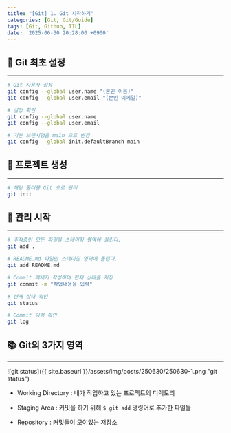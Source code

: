 ```yaml
---
title: "[Git] 1. Git 시작하기"
categories: [Git, Git/Guide]
tags: [Git, Github, TIL]
date: '2025-06-30 20:28:00 +0900'
---
```


## 🚀 Git 최초 설정

---

```bash
# Git 사용자 설정
git config --global user.name "(본인 이름)"
git config --global user.email "(본인 이메일)"

# 설정 확인
git config --global user.name
git config --global user.email

# 기본 브랜치명을 main 으로 변경
git config --global init.defaultBranch main
```

## 🚀 프로젝트 생성

---

```bash
# 해당 폴더를 Git 으로 관리
git init
```

## 🚀 관리 시작

---

```bash
# 추적중인 모든 파일을 스테이징 영역에 올린다.
git add .

# README.md 파일만 스테이징 영역에 올린다.
git add README.md

# Commit 메세지 작성하며 현재 상태를 저장
git commit -m "작업내용을 입력"

# 현재 상태 확인
git status

# Commit 이력 확인
git log
```

## 📚 Git의 3가지 영역

---

![git status]({{ site.baseurl }}/assets/img/posts/250630/250630-1.png "git status")

- Working Directory
  : 내가 작업하고 있는 프로젝트의 디렉토리

- Staging Area
  : 커밋을 하기 위해 `$ git add` 명령어로 추가한 파일들

- Repository
  : 커밋들이 모여있는 저장소

